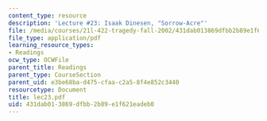 ```yaml
---
content_type: resource
description: 'Lecture #23: Isaak Dinesen, "Sorrow-Acre"'
file: /media/courses/21l-422-tragedy-fall-2002/431dab013869dfbb2b89e1f621eadeb0_lec23.pdf
file_type: application/pdf
learning_resource_types:
- Readings
ocw_type: OCWFile
parent_title: Readings
parent_type: CourseSection
parent_uid: e3be68ba-d475-cfaa-c2a5-8f4e852c3440
resourcetype: Document
title: lec23.pdf
uid: 431dab01-3869-dfbb-2b89-e1f621eadeb0
---
```

